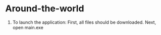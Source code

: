 # Around-the-world
1) To launch the application: First, all files should be downloaded. Next, open main.exe
